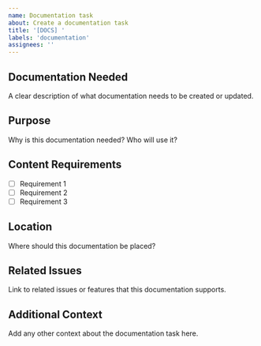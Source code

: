 ```yaml
---
name: Documentation task
about: Create a documentation task
title: '[DOCS] '
labels: 'documentation'
assignees: ''
---
```


## Documentation Needed
A clear description of what documentation needs to be created or updated.

## Purpose
Why is this documentation needed? Who will use it?

## Content Requirements
- [ ] Requirement 1
- [ ] Requirement 2
- [ ] Requirement 3

## Location
Where should this documentation be placed?

## Related Issues
Link to related issues or features that this documentation supports.

## Additional Context
Add any other context about the documentation task here.
